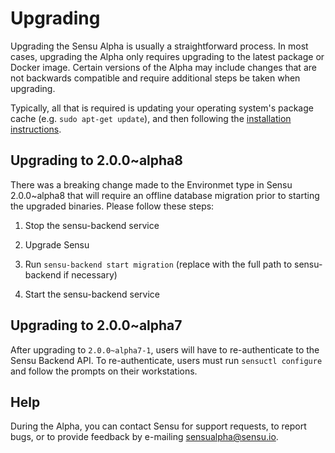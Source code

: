 # Upgrading

Upgrading the Sensu Alpha is usually a straightforward process. In
most cases, upgrading the Alpha only requires upgrading to the latest
package or Docker image. Certain versions of the Alpha may include
changes that are not backwards compatible and require additional steps
be taken when upgrading.

Typically, all that is required is updating your operating system's
package cache (e.g. `sudo apt-get update`), and then following the
[installation instructions](02-installation.md).

## Upgrading to 2.0.0~alpha8

There was a breaking change made to the Environmet type in Sensu
2.0.0~alpha8 that will require an offline database migration prior to
starting the upgraded binaries. Please follow these steps:

1. Stop the sensu-backend service

2. Upgrade Sensu

3. Run `sensu-backend start migration` (replace with the full path to
sensu-backend if necessary)

4. Start the sensu-backend service

## Upgrading to 2.0.0~alpha7

After upgrading to `2.0.0~alpha7-1`, users will have to
re-authenticate to the Sensu Backend API. To re-authenticate, users
must run `sensuctl configure` and follow the prompts on their
workstations.

## Help

During the Alpha, you can contact Sensu for support requests, to
report bugs, or to provide feedback by e-mailing sensualpha@sensu.io.
